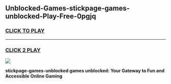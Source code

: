 
## Unblocked-Games-stickpage-games-unblocked-Play-Free-0pgjq
<h3>
<a href="https://premium76.site?title=stickpage-games-unblocked&ref=23A">CLICK TO PLAY</a></h3>
<hr>

<h3>
<a href="https://premium76.site?title=stickpage-games-unblocked&ref=23A">CLICK 2 PLAY</a>
  
</h3>

<a href="https://premium76.site?title=stickpage-games-unblocked&ref=23A"><img src="https://clearcache.store/games.png"></a>


**stickpage-games-unblocked games unblocked: Your Gateway to Fun and Accessible Online Gaming**
